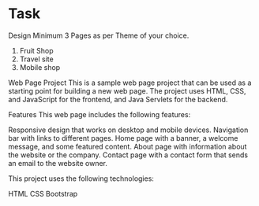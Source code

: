 # Task

Design Minimum 3 Pages as per Theme of your choice.

1) Fruit Shop
2) Travel site
3) Mobile shop

Web Page Project
This is a sample web page project that can be used as a starting point for building a new web page. The project uses HTML, CSS, and JavaScript for the frontend, and Java Servlets for the backend.

Features
This web page includes the following features:

Responsive design that works on desktop and mobile devices.
Navigation bar with links to different pages.
Home page with a banner, a welcome message, and some featured content.
About page with information about the website or the company.
Contact page with a contact form that sends an email to the website owner.

This project uses the following technologies:

HTML
CSS
Bootstrap
